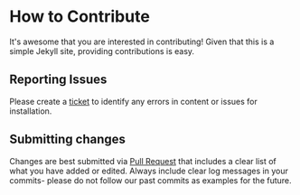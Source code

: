 # How to Contribute
It's awesome that you are interested in contributing! Given that this is a simple Jekyll site, providing contributions is easy.

## Reporting Issues
Please create a [ticket](https://github.com/mvogelgesang/teamKnow/issues/new) to identify any errors in content or issues for installation.

## Submitting changes
Changes are best submitted via [Pull Request](https://github.com/mvogelgesang/teamKnow/compare) that includes a clear list of what you have added or edited. Always include clear log messages in your commits- please do not follow our past commits as examples for the future.
